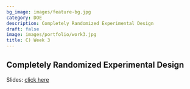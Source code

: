 ```yaml
---
bg_image: images/feature-bg.jpg
category: DOE
description: Completely Randomized Experimental Design
draft: false
image: images/portfolio/work3.jpg
title: C) Week 3
---
```


## Completely Randomized Experimental Design

Slides: [click here](/slides/L3_DOE.html)
